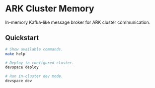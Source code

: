 # ARK Cluster Memory

In-memory Kafka-like message broker for ARK cluster communication.

## Quickstart

```bash
# Show available commands.
make help

# Deploy to configured cluster.
devspace deploy

# Run in-cluster dev mode.
devspace dev
```
